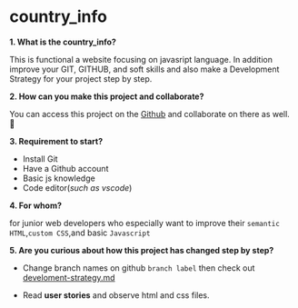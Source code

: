 # country_info

**1. What is the country_info?**

This is functional a website focusing on javasript language. In addition improve your GIT, GITHUB, and soft skills and also make a Development Strategy for your project step by step.

**2. How can you make this project and collaborate?**

You can access this project on the [Github](https://github.com/mametur/country_info) and collaborate on there as well. :tada:

**3. Requirement to start?**

- Install Git
- Have a Github account
- Basic js knowledge
- Code editor(_such as vscode_)

**4. For whom?**

for junior web developers who especially want to improve their `semantic HTML`,`custom CSS`,and basic `Javascript`

**5. Are you curious about how this project has changed step by step?**

- Change branch names on github `branch label` then check out [develoment-strategy.md](development-strategy.md)

- Read **user stories** and observe html and css files.

